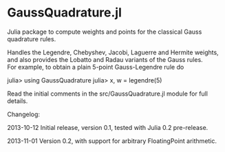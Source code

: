GaussQuadrature.jl
==================

Julia package to compute weights and points for the classical Gauss 
quadrature rules.

Handles the Legendre, Chebyshev, Jacobi, Laguerre and Hermite weights, 
and also provides the Lobatto and Radau variants of the Gauss rules.  
For example, to obtain a plain 5-point Gauss-Legendre rule do

julia> using GaussQuadrature
julia> x, w = legendre(5)

Read the initial comments in the src/GaussQuadrature.jl module
for full details.

Changelog: 

2013-10-12 
Initial release, version 0.1, tested with Julia 0.2 pre-release.

2013-11-01
Version 0.2, with support for arbitrary FloatingPoint arithmetic.
